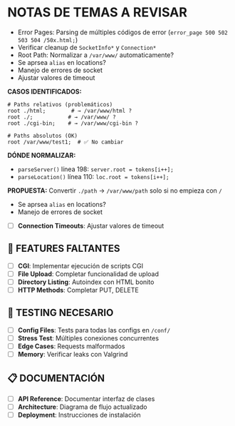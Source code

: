 # NOTAS DE TEMAS A REVISAR

- Error Pages: Parsing de múltiples códigos de error (`error_page 500 502 503 504 /50x.html;`)
- Verificar cleanup de `SocketInfo*` y `Connection*`
- Root Path: Normalizar a `/var/www/` automaticamente?
- Se aprsea `alias` en locations?
- Manejo de errores de socket
- Ajustar valores de timeout






**CASOS IDENTIFICADOS:**
  ```nginx
  # Paths relativos (problemáticos)
  root ./html;        # → /var/www/html ?
  root ./;           # → /var/www/ ?
  root ./cgi-bin;    # → /var/www/cgi-bin ?
  
  # Paths absolutos (OK)
  root /var/www/test1;  # ✅ No cambiar
  ```
  
  **DÓNDE NORMALIZAR:**
  - `parseServer()` línea 198: `server.root = tokens[i++];`
  - `parseLocation()` línea 110: `loc.root = tokens[i++];`
  
  **PROPUESTA:** Convertir `./path` → `/var/www/path` solo si no empieza con `/`

- Se aprsea `alias` en locations?
- Manejo de errores de socket
- [ ] **Connection Timeouts**: Ajustar valores de timeout

## 📝 FEATURES FALTANTES

- [ ] **CGI**: Implementar ejecución de scripts CGI
- [ ] **File Upload**: Completar funcionalidad de upload
- [ ] **Directory Listing**: Autoindex con HTML bonito
- [ ] **HTTP Methods**: Completar PUT, DELETE

## 🧪 TESTING NECESARIO

- [ ] **Config Files**: Tests para todas las configs en `/conf/`
- [ ] **Stress Test**: Múltiples conexiones concurrentes
- [ ] **Edge Cases**: Requests malformados
- [ ] **Memory**: Verificar leaks con Valgrind

## 📋 DOCUMENTACIÓN

- [ ] **API Reference**: Documentar interfaz de clases
- [ ] **Architecture**: Diagrama de flujo actualizado
- [ ] **Deployment**: Instrucciones de instalación